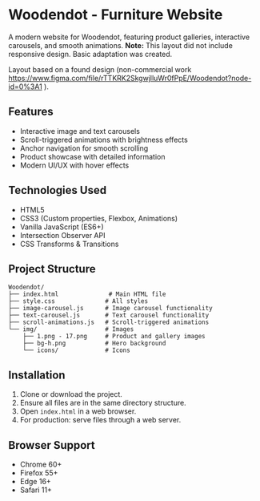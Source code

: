 # Woodendot - Furniture Website

A modern website for Woodendot, featuring product galleries, interactive carousels, and smooth animations. **Note:** This layout did not include responsive design. Basic adaptation was created.

Layout based on a found design (non-commercial work    https://www.figma.com/file/rTTKRK2SkgwjlluWr0fPpE/Woodendot?node-id=0%3A1 ).

## Features

- Interactive image and text carousels
- Scroll-triggered animations with brightness effects
- Anchor navigation for smooth scrolling
- Product showcase with detailed information
- Modern UI/UX with hover effects

## Technologies Used

- HTML5
- CSS3 (Custom properties, Flexbox, Animations)
- Vanilla JavaScript (ES6+)
- Intersection Observer API
- CSS Transforms & Transitions

## Project Structure

```
Woodendot/
├── index.html              # Main HTML file
├── style.css              # All styles
├── image-carousel.js      # Image carousel functionality
├── text-carousel.js       # Text carousel functionality
├── scroll-animations.js   # Scroll-triggered animations
└── img/                   # Images
    ├── 1.png - 17.png     # Product and gallery images
    ├── bg-h.png           # Hero background
    └── icons/             # Icons
```

## Installation

1. Clone or download the project.
2. Ensure all files are in the same directory structure.
3. Open `index.html` in a web browser.
4. For production: serve files through a web server.

## Browser Support

- Chrome 60+
- Firefox 55+
- Edge 16+
- Safari 11+
